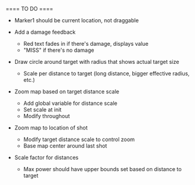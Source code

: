 ==== TO DO ====

- Marker1 should be current location, not draggable

- Add a damage feedback
  - Red text fades in if there's damage, displays value
  - "MISS" if there's no damage
  
- Draw circle around target with radius that shows actual target size
  - Scale per distance to target (long distance, bigger effective radius, etc.)
  
- Zoom map based on target distance scale
  - Add global variable for distance scale
  - Set scale at init
  - Modify throughout

- Zoom map to location of shot
  - Modify target distance scale to control zoom
  - Base map center around last shot

- Scale factor for distances
  - Max power should have upper bounds set based on distance to target
